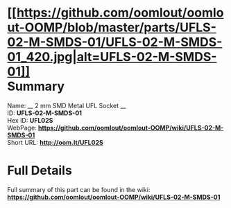 
[[https://github.com/oomlout/oomlout-OOMP/blob/master/parts/UFLS-02-M-SMDS-01/UFLS-02-M-SMDS-01_420.jpg|alt=UFLS-02-M-SMDS-01]]     
Summary
=================
  
Name: __ 2 mm SMD Metal UFL Socket __    
ID: __UFLS-02-M-SMDS-01__   
Hex ID: __UFL02S__   
WebPage: __https://github.com/oomlout/oomlout-OOMP/wiki/UFLS-02-M-SMDS-01__   
Short URL: __http://oom.lt/UFL02S__   

Full Details
==========================
Full summary of this part can be found in the wiki:   
__https://github.com/oomlout/oomlout-OOMP/wiki/UFLS-02-M-SMDS-01__    

